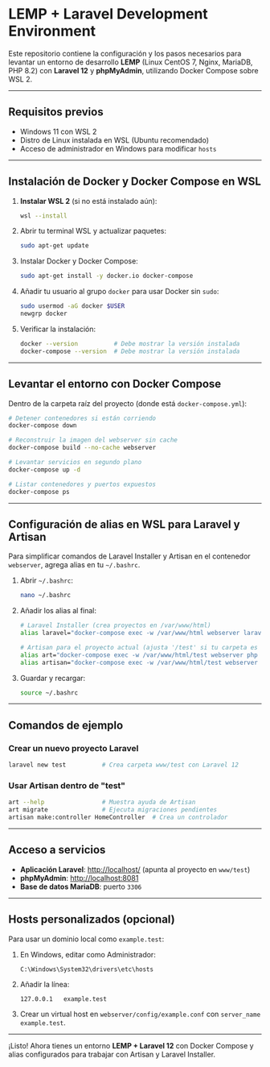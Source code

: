 # LEMP + Laravel Development Environment

Este repositorio contiene la configuración y los pasos necesarios para levantar un entorno de desarrollo **LEMP** (Linux CentOS 7, Nginx, MariaDB, PHP 8.2) con **Laravel 12** y **phpMyAdmin**, utilizando Docker Compose sobre WSL 2.

---

## Requisitos previos

- Windows 11 con WSL 2
- Distro de Linux instalada en WSL (Ubuntu recomendado)
- Acceso de administrador en Windows para modificar `hosts`

---

## Instalación de Docker y Docker Compose en WSL

1. **Instalar WSL 2** (si no está instalado aún):
   ```bash
   wsl --install
   ```
2. Abrir tu terminal WSL y actualizar paquetes:
   ```bash
   sudo apt-get update
   ```
3. Instalar Docker y Docker Compose:
   ```bash
   sudo apt-get install -y docker.io docker-compose
   ```
4. Añadir tu usuario al grupo `docker` para usar Docker sin `sudo`:
   ```bash
   sudo usermod -aG docker $USER
   newgrp docker
   ```
5. Verificar la instalación:
   ```bash
   docker --version          # Debe mostrar la versión instalada
   docker-compose --version  # Debe mostrar la versión instalada
   ```

---

## Levantar el entorno con Docker Compose

Dentro de la carpeta raíz del proyecto (donde está `docker-compose.yml`):

```bash
# Detener contenedores si están corriendo
docker-compose down

# Reconstruir la imagen del webserver sin cache
docker-compose build --no-cache webserver

# Levantar servicios en segundo plano
docker-compose up -d

# Listar contenedores y puertos expuestos
docker-compose ps
```

---

## Configuración de alias en WSL para Laravel y Artisan

Para simplificar comandos de Laravel Installer y Artisan en el contenedor `webserver`, agrega alias en tu `~/.bashrc`.

1. Abrir `~/.bashrc`:
   ```bash
   nano ~/.bashrc
   ```
2. Añadir los alias al final:
   ```bash
   # Laravel Installer (crea proyectos en /var/www/html)
   alias laravel="docker-compose exec -w /var/www/html webserver laravel"

   # Artisan para el proyecto actual (ajusta '/test' si tu carpeta es otra)
   alias art="docker-compose exec -w /var/www/html/test webserver php artisan"
   alias artisan="docker-compose exec -w /var/www/html/test webserver php artisan"
   ```
3. Guardar y recargar:
   ```bash
   source ~/.bashrc
   ```

---

## Comandos de ejemplo

### Crear un nuevo proyecto Laravel
```bash
laravel new test          # Crea carpeta www/test con Laravel 12
```

### Usar Artisan dentro de "test"
```bash
art --help                # Muestra ayuda de Artisan
art migrate               # Ejecuta migraciones pendientes
artisan make:controller HomeController  # Crea un controlador
```

---

## Acceso a servicios

- **Aplicación Laravel**:  [http://localhost/](http://localhost/)  (apunta al proyecto en `www/test`)
- **phpMyAdmin**:          [http://localhost:8081](http://localhost:8081)
- **Base de datos MariaDB**:  puerto `3306`

---

## Hosts personalizados (opcional)

Para usar un dominio local como `example.test`:

1. En Windows, editar como Administrador:
   ```
   C:\Windows\System32\drivers\etc\hosts
   ```
2. Añadir la línea:
   ```
   127.0.0.1   example.test
   ```
3. Crear un virtual host en `webserver/config/example.conf` con `server_name example.test`.

---

¡Listo! Ahora tienes un entorno **LEMP + Laravel 12** con Docker Compose y alias configurados para trabajar con Artisan y Laravel Installer.

